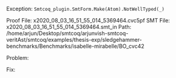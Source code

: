 Exception: `Smtcoq_plugin.SmtForm.Make(Atom).NotWellTyped(_)`

Proof File: x2020_08_03_16_51_55_014_5369464.cvc5pf
SMT File: x2020_08_03_16_51_55_014_5369464.smt_in
Path: /home/arjun/Desktop/smtcoq/arjunvish-smtcoq-veritAst/smtcoq/examples/thesis-exp/sledgehammer-benchmarks/Benchmarks/isabelle-mirabelle/BO_cvc42

Problem:

Fix:
